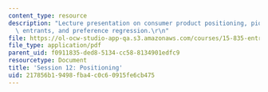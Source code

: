 ```yaml
---
content_type: resource
description: "Lecture presentation on consumer product positioning, pioneers, late\
  \ entrants, and preference regression.\r\n"
file: https://ol-ocw-studio-app-qa.s3.amazonaws.com/courses/15-835-entrepreneurial-marketing-spring-2002/217856b19498fba4c0c60915fe6cb475_session12.pdf
file_type: application/pdf
parent_uid: f0911835-ded8-5134-cc58-8134901edfc9
resourcetype: Document
title: 'Session 12: Positioning'
uid: 217856b1-9498-fba4-c0c6-0915fe6cb475
---
```

